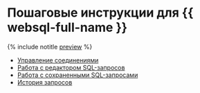 # Пошаговые инструкции для {{ websql-full-name }}

{% include notitle [preview](../../_includes/note-preview.md) %}

* [Управление соединениями](connect.md)
* [Работа с редактором SQL-запросов](query-executor.md)
* [Работа с сохраненными SQL-запросами](templates.md)
* [История запросов](history.md)
